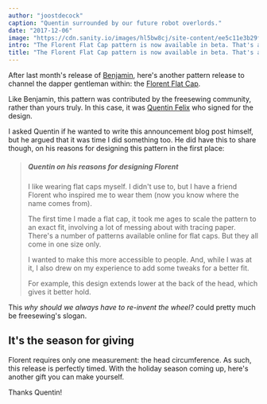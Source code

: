 ```yaml
---
author: "joostdecock"
caption: "Quentin surrounded by our future robot overlords."
date: "2017-12-06"
image: "https://cdn.sanity.io/images/hl5bw8cj/site-content/ee5c11e3b29fe788dae470ab0e20396d806c4d1b-2000x1333.jpg"
intro: "The Florent Flat Cap pattern is now available in beta. That's another gift sorted."
title: "The Florent Flat Cap pattern is now available in beta. That's another gift sorted."
---
```


After last month's release of [Benjamin](/patterns/benjamin), here's another pattern release to channel the dapper gentleman within: the [Florent Flat Cap](/patterns/florent).

Like Benjamin, this pattern was contributed by the freesewing community, rather than yours truly. In this case, it was [Quentin Felix](/users/ptzcb) who signed for the design.

I asked Quentin if he wanted to write this announcement blog post himself, but he argued that it was time I did something too. He did have this to share though, on his reasons for designing this pattern in the first place:

> ##### Quentin on his reasons for designing Florent
> 
> I like wearing flat caps myself. I didn't use to, but I have a friend Florent who inspired me to wear them (now you know where the name comes from).
> 
> The first time I made a flat cap, it took me ages to scale the pattern to an exact fit, involving a lot of messing about with tracing paper. There's a number of patterns available online for flat caps. But they all come in one size only. 
> 
> I wanted to make this more accessible to people. And, while I was at it, I also drew on my experience to add some tweaks for a better fit. 
> 
> For example, this design extends lower at the back of the head, which gives it better hold.

This *why should we always have to re-invent the wheel?* could pretty much be freesewing's slogan.

## It's the season for giving

Florent requires only one measurement: the head circumference. As such, this release is perfectly timed. With the holiday season coming up, here's another gift you can make yourself.

Thanks Quentin!

